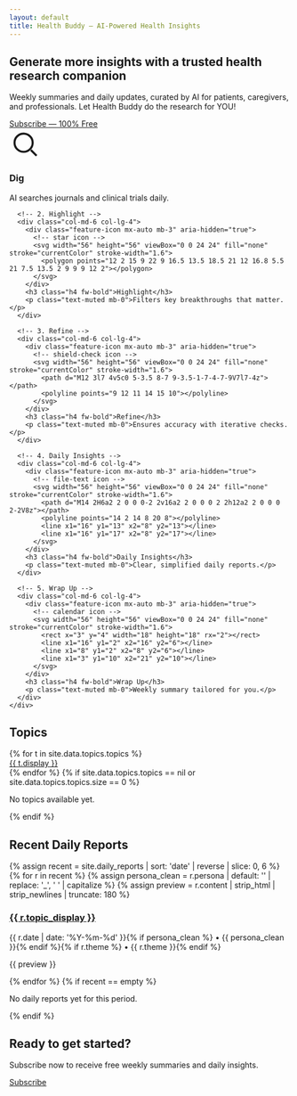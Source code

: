 ```yaml
---
layout: default
title: Health Buddy — AI-Powered Health Insights
---
```


<link href="https://cdn.jsdelivr.net/npm/bootstrap@5.3.3/dist/css/bootstrap.min.css" rel="stylesheet">
<link rel="stylesheet" href="{{ '/assets/styles.css' | relative_url }}">

<section class="py-5 bg-light text-center hero">
  <div class="container">
    <h1 class="display-5 fw-bold">Generate more insights with a trusted health research companion</h1>
    <p class="lead mt-3">Weekly summaries and daily updates, curated by AI for patients, caregivers, and professionals. Let Health Buddy do the research for YOU!</p>
    <div class="mt-4">
      <a href="{{ '/subscribe' | relative_url }}" class="btn btn-primary btn-lg px-4">Subscribe — 100% Free</a>
    </div>
  </div>
</section>

<section class="py-5 bg-light">
  <div class="container">
    <div class="row g-5 text-center align-items-start feature-icons">
      <!-- 1. Dig -->
      <div class="col-md-6 col-lg-4">
        <div class="feature-icon mx-auto mb-3" aria-hidden="true">
          <!-- search icon -->
          <svg width="56" height="56" viewBox="0 0 24 24" fill="none" stroke="currentColor" stroke-width="1.6">
            <circle cx="11" cy="11" r="7"></circle>
            <line x1="21" y1="21" x2="16.65" y2="16.65"></line>
          </svg>
        </div>
        <h3 class="h4 fw-bold">Dig</h3>
        <p class="text-muted mb-0">AI searches journals and clinical trials daily.</p>
      </div>

      <!-- 2. Highlight -->
      <div class="col-md-6 col-lg-4">
        <div class="feature-icon mx-auto mb-3" aria-hidden="true">
          <!-- star icon -->
          <svg width="56" height="56" viewBox="0 0 24 24" fill="none" stroke="currentColor" stroke-width="1.6">
            <polygon points="12 2 15 9 22 9 16.5 13.5 18.5 21 12 16.8 5.5 21 7.5 13.5 2 9 9 9 12 2"></polygon>
          </svg>
        </div>
        <h3 class="h4 fw-bold">Highlight</h3>
        <p class="text-muted mb-0">Filters key breakthroughs that matter.</p>
      </div>

      <!-- 3. Refine -->
      <div class="col-md-6 col-lg-4">
        <div class="feature-icon mx-auto mb-3" aria-hidden="true">
          <!-- shield-check icon -->
          <svg width="56" height="56" viewBox="0 0 24 24" fill="none" stroke="currentColor" stroke-width="1.6">
            <path d="M12 3l7 4v5c0 5-3.5 8-7 9-3.5-1-7-4-7-9V7l7-4z"></path>
            <polyline points="9 12 11 14 15 10"></polyline>
          </svg>
        </div>
        <h3 class="h4 fw-bold">Refine</h3>
        <p class="text-muted mb-0">Ensures accuracy with iterative checks.</p>
      </div>

      <!-- 4. Daily Insights -->
      <div class="col-md-6 col-lg-4">
        <div class="feature-icon mx-auto mb-3" aria-hidden="true">
          <!-- file-text icon -->
          <svg width="56" height="56" viewBox="0 0 24 24" fill="none" stroke="currentColor" stroke-width="1.6">
            <path d="M14 2H6a2 2 0 0 0-2 2v16a2 2 0 0 0 2 2h12a2 2 0 0 0 2-2V8z"></path>
            <polyline points="14 2 14 8 20 8"></polyline>
            <line x1="16" y1="13" x2="8" y2="13"></line>
            <line x1="16" y1="17" x2="8" y2="17"></line>
          </svg>
        </div>
        <h3 class="h4 fw-bold">Daily Insights</h3>
        <p class="text-muted mb-0">Clear, simplified daily reports.</p>
      </div>

      <!-- 5. Wrap Up -->
      <div class="col-md-6 col-lg-4">
        <div class="feature-icon mx-auto mb-3" aria-hidden="true">
          <!-- calendar icon -->
          <svg width="56" height="56" viewBox="0 0 24 24" fill="none" stroke="currentColor" stroke-width="1.6">
            <rect x="3" y="4" width="18" height="18" rx="2"></rect>
            <line x1="16" y1="2" x2="16" y2="6"></line>
            <line x1="8" y1="2" x2="8" y2="6"></line>
            <line x1="3" y1="10" x2="21" y2="10"></line>
          </svg>
        </div>
        <h3 class="h4 fw-bold">Wrap Up</h3>
        <p class="text-muted mb-0">Weekly summary tailored for you.</p>
      </div>
    </div>
  </div>
</section>

<section class="py-5 bg-light">
  <div class="container">
    <h2 class="mb-4">Topics</h2>
    <div class="row g-3">
      {% for t in site.data.topics.topics %}
      <div class="col-md-6 col-lg-4">
        <a class="list-group-item list-group-item-action p-3 shadow-sm d-block rounded text-decoration-none"
           href="{{ '/topics/' | append: t.slug | append: '/' | relative_url }}">
          <span class="fw-semibold">{{ t.display }}</span>
        </a>
      </div>
      {% endfor %}
      {% if site.data.topics.topics == nil or site.data.topics.topics.size == 0 %}
      <p class="text-muted">No topics available yet.</p>
      {% endif %}
    </div>
  </div>
</section>

<section class="py-5">
  <div class="container">
    <h2 class="mb-4">Recent Daily Reports</h2>
    <div class="row g-4">
      {% assign recent = site.daily_reports | sort: 'date' | reverse | slice: 0, 6 %}
      {% for r in recent %}
      {% assign persona_clean = r.persona | default: '' | replace: '_', ' ' | capitalize %}
      {% assign preview = r.content | strip_html | strip_newlines | truncate: 180 %}
      <div class="col-md-6 col-lg-4">
        <div class="card h-100 shadow-sm">
          <div class="card-body">
            <h3 class="card-title h6 mb-2">
              <a class="stretched-link text-decoration-none" href="{{ r.url | relative_url }}">{{ r.topic_display }}</a>
            </h3>
            <p class="card-text small mb-2">
              {{ r.date | date: '%Y-%m-%d' }}{% if persona_clean %} • {{ persona_clean }}{% endif %}{% if r.theme %} • {{ r.theme }}{% endif %}
            </p>
            <p class="card-text clamp-3">{{ preview }}</p>
          </div>
        </div>
      </div>
      {% endfor %}
      {% if recent == empty %}
      <p class="text-muted">No daily reports yet for this period.</p>
      {% endif %}
    </div>
  </div>
</section>

<section class="py-5 bg-primary text-white text-center">
  <div class="container">
    <h2 class="mb-3">Ready to get started?</h2>
    <p class="lead mb-4">Subscribe now to receive free weekly summaries and daily insights.</p>
    <a href="{{ '/subscribe' | relative_url }}" class="btn btn-light btn-lg px-4">Subscribe</a>
  </div>
</section>

